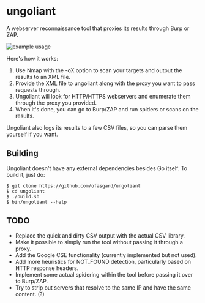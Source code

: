 # ungoliant

A webserver reconnaissance tool that proxies its results through Burp or ZAP.

![example usage](https://user-images.githubusercontent.com/19550999/75889472-e3afbc00-5e24-11ea-9d61-b8db8b8f5add.png)

Here's how it works:

1. Use Nmap with the -oX option to scan your targets and output the results to an XML file.
2. Provide the XML file to ungoliant along with the proxy you want to pass requests through.
3. Ungoliant will look for HTTP/HTTPS webservers and enumerate them through the proxy you provided.
4. When it's done, you can go to Burp/ZAP and run spiders or scans on the results.

Ungoliant also logs its results to a few CSV files, so you can parse them yourself if you want.

## Building

Ungoliant doesn't have any external dependencies besides Go itself. To build it, just do:

```shell
$ git clone https://github.com/ofasgard/ungoliant
$ cd ungoliant
$ ./build.sh
$ bin/ungoliant --help
```

## TODO

- Replace the quick and dirty CSV output with the actual CSV library.
- Make it possible to simply run the tool without passing it through a proxy.
- Add the Google CSE functionality (currently implemented but not used).
- Add more heuristics for NOT_FOUND detection, particularly based on HTTP response headers.
- Implement some actual spidering within the tool before passing it over to Burp/ZAP.
- Try to strip out servers that resolve to the same IP and have the same content. (?)

